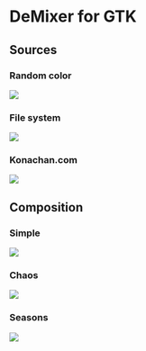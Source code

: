 # DeMixer for GTK #

## Sources ##

### Random color ###
<img src='http://demixer.googlecode.com/svn/wiki/gtkui/ds_randomcolor.png'>

<h3>File system</h3>
<img src='http://demixer.googlecode.com/svn/wiki/gtkui/ds_foders.png'>

<h3>Konachan.com</h3>
<img src='http://demixer.googlecode.com/svn/wiki/gtkui/dr_konachan.png'>

<h2>Composition</h2>

<h3>Simple</h3>
<img src='http://demixer.googlecode.com/svn/wiki/gtkui/dc_simple.png'>

<h3>Chaos</h3>
<img src='http://demixer.googlecode.com/svn/wiki/gtkui/dc_chaos.png'>

<h3>Seasons</h3>
<img src='http://demixer.googlecode.com/svn/wiki/gtkui/ds_seasons.png'>